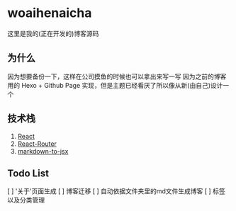 # woaihenaicha

这里是我的(正在开发的)博客源码

## 为什么

因为想要备份一下，这样在公司摸鱼的时候也可以拿出来写一写
因为之前的博客用的 Hexo + Github Page 实现，但是主题已经看厌了所以像从新(由自己)设计一个

## 技术栈

1. [React](https://github.com/facebook/react)
2. [React-Router](https://github.com/ReactTraining/react-router)
3. [markdown-to-jsx](https://github.com/probablyup/markdown-to-jsx)

## Todo List

[ ] '关于'页面生成
[ ] 博客迁移
[ ] 自动依据文件夹里的md文件生成博客
[ ] 标签以及分类管理